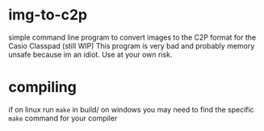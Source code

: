 # img-to-c2p
simple command line program to convert images to the C2P format for the Casio Classpad
(still WIP)
This program is very bad and probably memory unsafe because im an idiot.
Use at your own risk.
 # compiling
if on linux run `make` in build/
on windows you may need to find the specific `make` command for your compiler